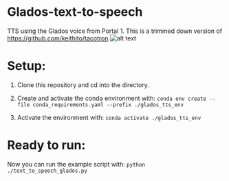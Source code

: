 # Glados-text-to-speech
 TTS using the Glados voice from Portal 1. 
 This is a trimmed down version of https://github.com/keithito/tacotron
![alt text](https://github.com/luukhd2/Glados-text-to-speech/blob/main/image.jpg?raw=true)
# Setup:
1. Clone this repository and cd into the directory.
2. Create and activate the conda environment with:
```conda env create --file conda_requirements.yaml --prefix ./glados_tts_env```

3. Activate the environment with:
```conda activate ./glados_tts_env```

# Ready to run:
Now you can run the example script with:
```python ./text_to_speech_glados.py```
